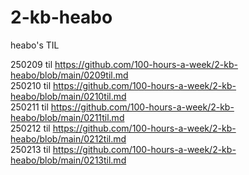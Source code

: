 # 2-kb-heabo
heabo's TIL

250209 til https://github.com/100-hours-a-week/2-kb-heabo/blob/main/0209til.md <br/>
250210 til https://github.com/100-hours-a-week/2-kb-heabo/blob/main/0210til.md <br/>
250211 til https://github.com/100-hours-a-week/2-kb-heabo/blob/main/0211til.md <br/>
250212 til https://github.com/100-hours-a-week/2-kb-heabo/blob/main/0212til.md <br/>
250213 til https://github.com/100-hours-a-week/2-kb-heabo/blob/main/0213til.md <br/>